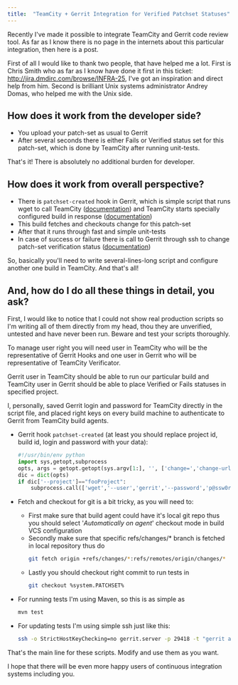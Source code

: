 ```yaml
---
title:  "TeamCity + Gerrit Integration for Verified Patchset Statuses"
---
```



Recently I've made it possible to integrate TeamCity and Gerrit code review tool. As far as I know there is no page in the internets about this particular integration, then here is a post.

<!--more-->

First of all I would like to thank two people, that have helped me a lot. First is Chris Smith who as far as I know have done it first in this ticket: <a href="http://jira.dmdirc.com/browse/INFRA-25">http://jira.dmdirc.com/browse/INFRA-25</a>, I've got an inspiration and direct help from him. Second is brilliant Unix systems administrator Andrey Domas, who helped me with the Unix side.

## How does it work from the developer side?

  - You upload your patch-set as usual to Gerrit
  - After several seconds there is either Fails or Verified status set for this patch-set, which is done by TeamCity after running unit-tests.

That's it! There is absolutely no additional burden for developer.

## How does it work from overall perspective?

  - There is `patchset-created` hook in Gerrit, which is simple script that runs wget to call TeamCity ([documentation](http://gerrit.googlecode.com/svn/documentation/2.1.2/config-hooks.html)) and TeamCity starts specially configured build in response ([documentation](http://confluence.jetbrains.net/display/TCD5/Accessing+Server+by+HTTP))
  - This build fetches and checkouts change for this patch-set
  - After that it runs through fast and simple unit-tests
  - In case of success or failure there is call to Gerrit through ssh to change patch-set verification status ([documentation](http://gerrit.googlecode.com/svn/documentation/2.0/cmd-approve.html))

So, basically you'll need to write several-lines-long script and configure another one build in TeamCity. And that's all!

## And, how do I do all these things in detail, you ask?

First, I would like to notice that I could not show real production scripts so I'm writing all of them directly from my head, thou they are unverified, untested and have never been run. Beware and test your scripts thoroughly.

To manage user right you will need user in TeamCity who will be the representative of Gerrit Hooks and one user in Gerrit who will be representative of TeamCity Verificator.

Gerrit user in TeamCity should be able to run our particular build and TeamCity user in Gerrit should be able to place Verified or Fails statuses in specified project.

I, personally, saved Gerrit login and password for TeamCity directly in the script file, and placed right keys on every build machine to authenticate to Gerrit from TeamCity build agents.

  - Gerrit hook `patchset-created` (at least you should replace project id, build id, login and password with your data):
    ```python
    #!/usr/bin/env python
    import sys,getopt,subprocess
    opts, args = getopt.getopt(sys.argv[1:], '', ['change=','change-url=','project=','branch=','uploader=','commit=','patchset='])
    dic = dict(opts)
    if dic['--project']=="fooProject":
        subprocess.call(['wget','--user','gerrit','--password','p@ssw0rd',"http://teamcity.server/httpAuth/action.html?add2Queue=bt226&amp;system.name=system.PATCHSET&amp;system.value=" + dic['--commit']])
    ```

  - Fetch and checkout for git is a bit tricky, as you will need to:
    - First make sure that build agent could have it's local git repo thus you should select '<i>Automatically on agent</i>' checkout mode in build VCS configuration
    - Secondly make sure that specific refs/changes/* branch is fetched in local repository thus do
      ```sh
      git fetch origin +refs/changes/*:refs/remotes/origin/changes/*
      ```
    - Lastly you should checkout right commit to run tests in
      ```sh
      git checkout %system.PATCHSET%
      ```
  - For running tests I'm using Maven, so this is as simple as
    ```sh
    mvn test
    ```
  - For updating tests I'm using simple ssh just like this:
    ```sh
    ssh -o StrictHostKeyChecking=no gerrit.server -p 29418 -t "gerrit approve --verified=+1 %system.PATCHSET%"
    ```

That's the main line for these scripts. Modify and use them as you want.

I hope that there will be even more happy users of continuous integration systems including you.
